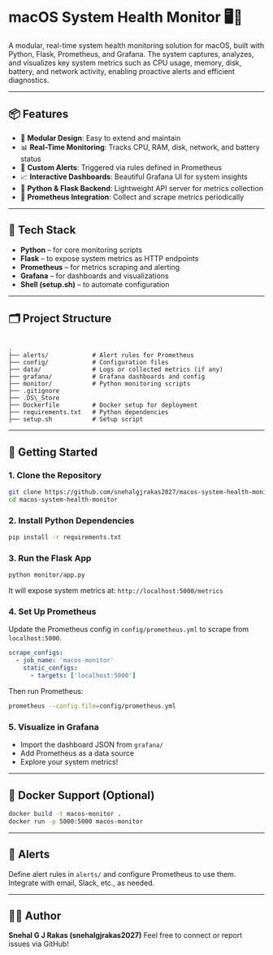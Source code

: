 
# macOS System Health Monitor 🖥️🍎

A modular, real-time system health monitoring solution for macOS, built with Python, Flask, Prometheus, and Grafana. The system captures, analyzes, and visualizes key system metrics such as CPU usage, memory, disk, battery, and network activity, enabling proactive alerts and efficient diagnostics.

---

## 📦 Features

- 🧠 **Modular Design**: Easy to extend and maintain
- 📊 **Real-Time Monitoring**: Tracks CPU, RAM, disk, network, and battery status
- 🚨 **Custom Alerts**: Triggered via rules defined in Prometheus
- 📈 **Interactive Dashboards**: Beautiful Grafana UI for system insights
- 🐍 **Python & Flask Backend**: Lightweight API server for metrics collection
- 📡 **Prometheus Integration**: Collect and scrape metrics periodically

---

## 🔧 Tech Stack

- **Python** – for core monitoring scripts
- **Flask** – to expose system metrics as HTTP endpoints
- **Prometheus** – for metrics scraping and alerting
- **Grafana** – for dashboards and visualizations
- **Shell (setup.sh)** – to automate configuration

---

## 🗂️ Project Structure

```

.
├── alerts/            # Alert rules for Prometheus
├── config/            # Configuration files
├── data/              # Logs or collected metrics (if any)
├── grafana/           # Grafana dashboards and config
├── monitor/           # Python monitoring scripts
├── .gitignore
├── .DS\_Store
├── Dockerfile         # Docker setup for deployment
├── requirements.txt   # Python dependencies
├── setup.sh           # Setup script

````

---

## 🚀 Getting Started

### 1. Clone the Repository

```bash
git clone https://github.com/snehalgjrakas2027/macos-system-health-monitor.git
cd macos-system-health-monitor
````

### 2. Install Python Dependencies

```bash
pip install -r requirements.txt
```

### 3. Run the Flask App

```bash
python monitor/app.py
```

It will expose system metrics at:
`http://localhost:5000/metrics`

### 4. Set Up Prometheus

Update the Prometheus config in `config/prometheus.yml` to scrape from `localhost:5000`.

```yaml
scrape_configs:
  - job_name: 'macos-monitor'
    static_configs:
      - targets: ['localhost:5000']
```

Then run Prometheus:

```bash
prometheus --config.file=config/prometheus.yml
```

### 5. Visualize in Grafana

* Import the dashboard JSON from `grafana/`
* Add Prometheus as a data source
* Explore your system metrics!

---

## 🐳 Docker Support (Optional)

```bash
docker build -t macos-monitor .
docker run -p 5000:5000 macos-monitor
```

---

## 🔔 Alerts

Define alert rules in `alerts/` and configure Prometheus to use them.
Integrate with email, Slack, etc., as needed.

---


## 🙋‍♀️ Author

**Snehal G J Rakas (snehalgjrakas2027)**
Feel free to connect or report issues via GitHub!


